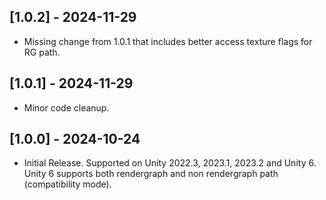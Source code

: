 ## [1.0.2] - 2024-11-29

* Missing change from 1.0.1 that includes better access texture flags for RG path.

## [1.0.1] - 2024-11-29

* Minor code cleanup.

## [1.0.0] - 2024-10-24

* Initial Release. Supported on Unity 2022.3, 2023.1, 2023.2 and Unity 6. Unity 6 supports both rendergraph and non rendergraph path (compatibility mode).